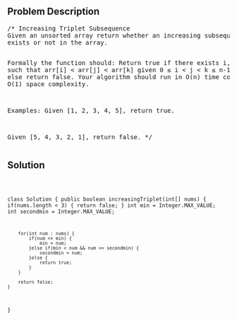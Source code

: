 <!--
<style>
  body { font-family: Arial, sans-serif; }
  .container { max-width: 600px; margin: auto; padding: 20px; }
  .comment-block { background-color: #f9f9f9; padding: 10px; border-left: 5px solid #ccc; }
  .code-block { background-color: #f4f4f4; padding: 10px; border: 1px solid #ddd; }
</style>
-->

<div class='container'>
<h2>Problem Description</h2>
<div class='comment-block'>
<pre>
/* Increasing Triplet Subsequence
Given an unsorted array return whether an increasing subsequence of length 3 
exists or not in the array.

Formally the function should:
Return true if there exists i, j, k 
such that arr[i] < arr[j] < arr[k] given 0 ≤ i < j < k ≤ n-1 else return false.
Your algorithm should run in O(n) time complexity and O(1) space complexity.

Examples:
Given [1, 2, 3, 4, 5],
return true.

Given [5, 4, 3, 2, 1],
return false.
*/
</pre>
</div>

<h2>Solution</h2>
<div class='code-block'>
<pre><code class='language-java'>

class Solution {
    public boolean increasingTriplet(int[] nums) {
        if(nums.length < 3) {
            return false;
        }
        int min = Integer.MAX_VALUE;
        int secondmin = Integer.MAX_VALUE;
        
        for(int num : nums) {
            if(num <= min) {
                min = num;
            }else if(min < num && num <= secondmin) {
                secondmin = num;
            }else {
                return true;
            }
        }
        
        return false;
    }
}</code></pre>
</div>
</div>
